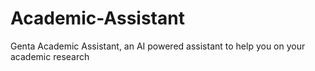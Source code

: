 # Academic-Assistant
Genta Academic Assistant, an AI powered assistant to help you on your academic research

